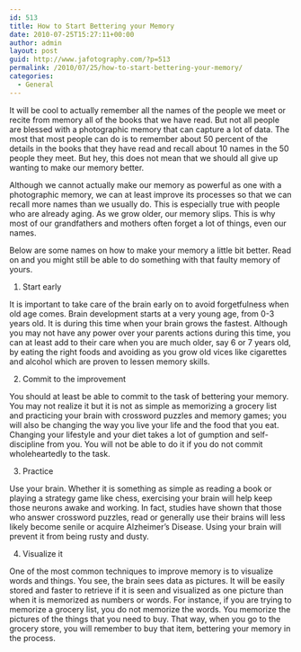 ```yaml
---
id: 513
title: How to Start Bettering your Memory
date: 2010-07-25T15:27:11+00:00
author: admin
layout: post
guid: http://www.jafotography.com/?p=513
permalink: /2010/07/25/how-to-start-bettering-your-memory/
categories:
  - General
---
```

It will be cool to actually remember all the names of the people we meet or recite from memory all of the books that we have read. But not all people are blessed with a photographic memory that can capture a lot of data. The most that most people can do is to remember about 50 percent of the details in the books that they have read and recall about 10 names in the 50 people they meet. But hey, this does not mean that we should all give up wanting to make our memory better.

Although we cannot actually make our memory as powerful as one with a photographic memory, we can at least improve its processes so that we can recall more names than we usually do. This is especially true with people who are already aging. As we grow older, our memory slips. This is why most of our grandfathers and mothers often forget a lot of things, even our names. 

Below are some names on how to make your memory a little bit better. Read on and you might still be able to do something with that faulty memory of yours.

1. Start early
  
It is important to take care of the brain early on to avoid forgetfulness when old age comes. Brain development starts at a very young age, from 0-3 years old. It is during this time when your brain grows the fastest. Although you may not have any power over your parents actions during this time, you can at least add to their care when you are much older, say 6 or 7 years old, by eating the right foods and avoiding as you grow old vices like cigarettes and alcohol which are proven to lessen memory skills. 

2. Commit to the improvement
  
You should at least be able to commit to the task of bettering your memory. You may not realize it but it is not as simple as memorizing a grocery list and practicing your brain with crossword puzzles and memory games; you will also be changing the way you live your life and the food that you eat. Changing your lifestyle and your diet takes a lot of gumption and self-discipline from you. You will not be able to do it if you do not commit wholeheartedly to the task. 

3. Practice
  
Use your brain. Whether it is something as simple as reading a book or playing a strategy game like chess, exercising your brain will help keep those neurons awake and working. In fact, studies have shown that those who answer crossword puzzles, read or generally use their brains will less likely become senile or acquire Alzheimer’s Disease. Using your brain will prevent it from being rusty and dusty. 

4. Visualize it
  
One of the most common techniques to improve memory is to visualize words and things. You see, the brain sees data as pictures. It will be easily stored and faster to retrieve if it is seen and visualized as one picture than when it is memorized as numbers or words. For instance, if you are trying to memorize a grocery list, you do not memorize the words. You memorize the pictures of the things that you need to buy. That way, when you go to the grocery store, you will remember to buy that item, bettering your memory in the process.